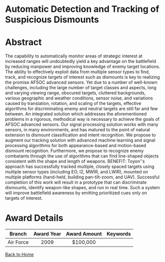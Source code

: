
Automatic Detection and Tracking of Suspicious Dismounts
========================================================

# Abstract


The capability to automatically monitor areas of strategic interest at increased ranges will undoubtedly yield a key advantage on the battlefield by reducing manpower and improving knowledge of enemy target locations. The ability to effectively exploit data from multiple sensor types to find, track, and recognize targets of interest such as dismounts is key to realizing the promise AFSOC advanced sensors. Yet due to a number of well-known challenges, including the large number of target classes and aspects, long and varying viewing range, obscured targets, cluttered backgrounds, various geographic and weather conditions, sensor noise, and variations caused by translation, rotation, and scaling of the targets, effective algorithms for discriminating enemy and neutral targets are still far and few between. An integrated solution which addresses the aforementioned problems in a rigorous, methodical way is necessary to achieve the goals of AFSOC advanced sensors. Our signal processing solution works with many sensors, in many environments, and has matured to the point of natural extension to dismount classification and intent recognition. We propose to augment our tracking solution with advanced machine learning and signal processing algorithms for both appearance-based and motion-based dismount recognition. Furthermore, we propose to recognize enemy combatants through the use of algorithms that can find line-shaped objects consistent with the shape and length of weapons.  BENEFIT:   Toyon''s approach has successfully tracked multiple, closely spaced targets using multiple sensor types (including EO, I2, MWIR, and LWIR), mounted on multiple platforms (hand-held, building pan-tilt-zoom, and UAV). Successful completion of this work will result in a prototype that can discriminate dismounts, identify weapon-like shapes, and run in real time. Such a system will improve battlefield awareness by emitting prioritized cues only on targets of interest.  

# Award Details

|Branch|Award Year|Award Amount|Keywords|
| :---: | :---: | :---: | :---: |
|Air Force|2009|$100,000||
  
  


[Back to Home](https://github.com/chrischow/dod_sbir_awards#1324)